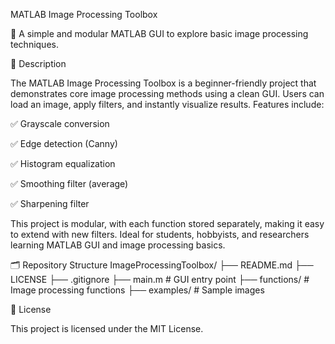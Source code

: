 MATLAB Image Processing Toolbox

🚀 A simple and modular MATLAB GUI to explore basic image processing techniques.

📖 Description

The MATLAB Image Processing Toolbox is a beginner-friendly project that demonstrates core image processing methods using a clean GUI. Users can load an image, apply filters, and instantly visualize results. Features include:

✅ Grayscale conversion

✅ Edge detection (Canny)

✅ Histogram equalization

✅ Smoothing filter (average)

✅ Sharpening filter

This project is modular, with each function stored separately, making it easy to extend with new filters. Ideal for students, hobbyists, and researchers learning MATLAB GUI and image processing basics.

🗂 Repository Structure
ImageProcessingToolbox/
├── README.md
├── LICENSE
├── .gitignore
├── main.m          # GUI entry point
├── functions/      # Image processing functions
├── examples/       # Sample images


📜 License

This project is licensed under the MIT License.
